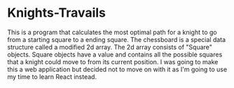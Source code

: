 # Knights-Travails

This is a program that calculates the most optimal path for a knight to go from a starting square to a ending square. The chessboard is a special data structure called a modified 2d array. The 2d array consists of "Square" objects. Square objects have a value and contains all the possible squares that a knight could move to from its current position. I was going to make this a web application but decided not to move on with it as I'm going to use my time to learn React instead.
